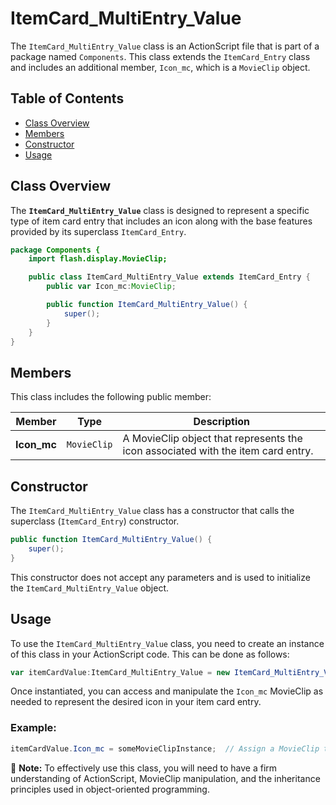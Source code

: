 ---
---
# ItemCard_MultiEntry_Value
The `ItemCard_MultiEntry_Value` class is an ActionScript file that is part of a package named `Components`.
This class extends the `ItemCard_Entry` class and includes an additional member, `Icon_mc`, which is a `MovieClip` object.

## Table of Contents
- [Class Overview](#class-overview)
- [Members](#members)
- [Constructor](#constructor)
- [Usage](#usage)

## Class Overview
The **`ItemCard_MultiEntry_Value`** class is designed to represent a specific type of item card entry that includes an icon along with the base features provided by its superclass `ItemCard_Entry`.

```actionscript
package Components {
    import flash.display.MovieClip;

    public class ItemCard_MultiEntry_Value extends ItemCard_Entry {
        public var Icon_mc:MovieClip;

        public function ItemCard_MultiEntry_Value() {
            super();
        }
    }
}
```

## Members

This class includes the following public member:

| Member | Type | Description |
| --- | --- | --- |
| **Icon_mc** | `MovieClip` | A MovieClip object that represents the icon associated with the item card entry. |

## Constructor

The `ItemCard_MultiEntry_Value` class has a constructor that calls the superclass (`ItemCard_Entry`) constructor.

```actionscript
public function ItemCard_MultiEntry_Value() {
    super();
}
```

This constructor does not accept any parameters and is used to initialize the `ItemCard_MultiEntry_Value` object.

## Usage

To use the `ItemCard_MultiEntry_Value` class, you need to create an instance of this class in your ActionScript code. This can be done as follows:

```actionscript
var itemCardValue:ItemCard_MultiEntry_Value = new ItemCard_MultiEntry_Value();
```

Once instantiated, you can access and manipulate the `Icon_mc` MovieClip as needed to represent the desired icon in your item card entry.

### Example:
```actionscript
itemCardValue.Icon_mc = someMovieClipInstance;  // Assign a MovieClip to the Icon_mc property
```

📝 **Note:** To effectively use this class, you will need to have a firm understanding of ActionScript, MovieClip manipulation, and the inheritance principles used in object-oriented programming.
